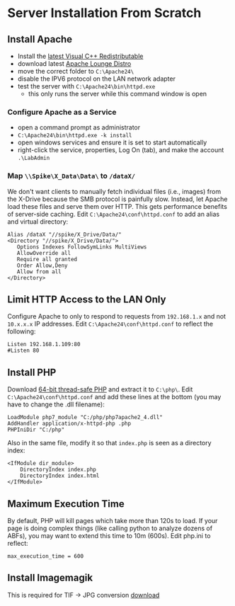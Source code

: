 # Server Installation From Scratch

## Install Apache
* Install the [latest Visual C++ Redistributable](https://support.microsoft.com/en-us/help/2977003/the-latest-supported-visual-c-downloads)
* download latest [Apache Lounge Distro](https://www.apachelounge.com/download/)
* move the correct folder to `C:\Apache24\`
* disable the IPV6 protocol on the LAN network adapter
* test the server with `C:\Apache24\bin\httpd.exe`
  * this only runs the server while this command window is open
  
### Configure Apache as a Service
* open a command prompt as administrator
* `C:\Apache24\bin\httpd.exe -k install`
* open windows services and ensure it is set to start automatically
* right-click the service, properties, Log On (tab), and make the account `.\LabAdmin`

### Map `\\Spike\X_Data\Data\` to `/dataX/`
We don't want clients to manually fetch individual files (i.e., images) from the X-Drive because the SMB protocol is painfully slow. Instead, let Apache load these files and serve them over HTTP. This gets performance benefits of server-side caching. Edit `C:\Apache24\conf\httpd.conf` to add an alias and virtual directory:
```
Alias /dataX "//spike/X_Drive/Data/"	
<Directory "//spike/X_Drive/Data/">
   Options Indexes FollowSymLinks MultiViews
   AllowOverride all
   Require all granted
   Order Allow,Deny
   Allow from all
</Directory>
```


## Limit HTTP Access to the LAN Only
Configure Apache to only to respond to requests from `192.168.1.x` and not `10.x.x.x` IP addresses. Edit `C:\Apache24\conf\httpd.conf` to reflect the following:

```
Listen 192.168.1.109:80
#Listen 80
```

## Install PHP
Download [64-bit thread-safe PHP](http://windows.php.net/download) and extract it to `C:\php\`. Edit `C:\Apache24\conf\httpd.conf` and add these lines at the bottom (you may have to change the .dll filename):
  
```
LoadModule php7_module "C:/php/php7apache2_4.dll"
AddHandler application/x-httpd-php .php
PHPIniDir "C:/php"
```

Also in the same file, modify it so that `index.php` is seen as a directory index:

```
<IfModule dir_module>
    DirectoryIndex index.php
    DirectoryIndex index.html
</IfModule>
```

## Maximum Execution Time
By default, PHP will kill pages which take more than 120s to load. If your page is doing complex things (like calling python to analyze dozens of ABFs), you may want to extend this time to 10m (600s). Edit php.ini to reflect:

```max_execution_time = 600```

## Install Imagemagik
This is required for TIF -> JPG conversion
[download](https://www.imagemagick.org/script/download.php#windows)
